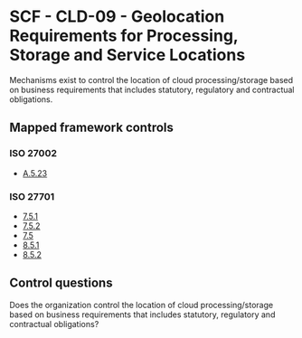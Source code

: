 # SCF - CLD-09 - Geolocation Requirements for Processing, Storage and Service Locations
Mechanisms exist to control the location of cloud processing/storage based on business requirements that includes statutory, regulatory and contractual obligations. 
## Mapped framework controls
### ISO 27002
- [A.5.23](../iso27002/a-5.md#a523)
  
### ISO 27701
- [7.5.1](../iso27701/751.md)
- [7.5.2](../iso27701/752.md)
- [7.5](../iso27701/75.md)
- [8.5.1](../iso27701/851.md)
- [8.5.2](../iso27701/852.md)
  
## Control questions
Does the organization control the location of cloud processing/storage based on business requirements that includes statutory, regulatory and contractual obligations? 
  